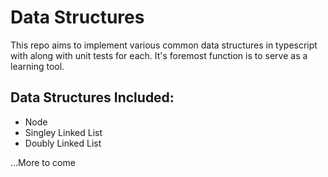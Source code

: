 # Data Structures

This repo aims to implement various common data structures in typescript with along with unit tests for each. It's foremost function is to serve as a learning tool.

## Data Structures Included:

- Node
- Singley Linked List
- Doubly Linked List

...More to come
